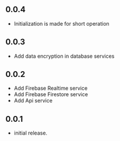## 0.0.4
* Initialization is made for short operation

## 0.0.3
* Add data encryption in database services

## 0.0.2
* Add Firebase Realtime service
* Add Firebase Firestore service
* Add Api service

## 0.0.1
* initial release.
